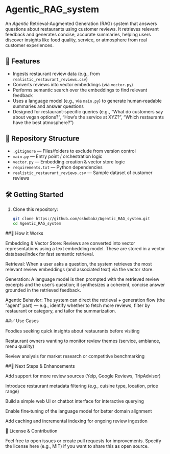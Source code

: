# Agentic_RAG_system

An *Agentic* Retrieval‑Augmented Generation (RAG) system that answers questions about restaurants using customer reviews. It retrieves relevant feedback and generates concise, accurate summaries, helping users discover insights like food quality, service, or atmosphere from real customer experiences.

## 🎯 Features
- Ingests restaurant review data (e.g., from `realistic_restaurant_reviews.csv`)
- Converts reviews into vector embeddings (via `vector.py`)
- Performs semantic search over the embeddings to find relevant feedback
- Uses a language model (e.g., via `main.py`) to generate human‑readable summaries and answer questions
- Designed for restaurant‑specific queries (e.g., “What do customers say about vegan options?”, “How’s the service at XYZ?”, “Which restaurants have the best atmosphere?”)

## 📂 Repository Structure
- `.gitignore` — Files/folders to exclude from version control  
- `main.py` — Entry point / orchestration logic  
- `vector.py` — Embedding creation & vector store logic  
- `requirements.txt` — Python dependencies  
- `realistic_restaurant_reviews.csv` — Sample dataset of customer reviews  

## 🛠️ Getting Started
1. Clone this repository:
   ```bash
   git clone https://github.com/oshobabz/Agentic_RAG_system.git
   cd Agentic_RAG_system

##🧠 How it Works

Embedding & Vector Store: Reviews are converted into vector representations using a text embedding model. These are stored in a vector database/index for fast semantic retrieval.

Retrieval: When a user asks a question, the system retrieves the most relevant review embeddings (and associated text) via the vector store.

Generation: A language model is then prompted with the retrieved review excerpts and the user’s question; it synthesizes a coherent, concise answer grounded in the retrieved feedback.

Agentic Behavior: The system can direct the retrieval + generation flow (the “agent” part) — e.g., identify whether to fetch more reviews, filter by restaurant or category, and tailor the summarization.

##✅ Use Cases

Foodies seeking quick insights about restaurants before visiting

Restaurant owners wanting to monitor review themes (service, ambiance, menu quality)

Review analysis for market research or competitive benchmarking

##🚀 Next Steps & Enhancements

Add support for more review sources (Yelp, Google Reviews, TripAdvisor)

Introduce restaurant metadata filtering (e.g., cuisine type, location, price range)

Build a simple web UI or chatbot interface for interactive querying

Enable fine‑tuning of the language model for better domain alignment

Add caching and incremental indexing for ongoing review ingestion

📄 License & Contribution

Feel free to open issues or create pull requests for improvements. Specify the license here (e.g., MIT) if you want to share this as open source.
